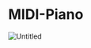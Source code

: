 # MIDI-Piano

![Untitled](https://user-images.githubusercontent.com/53285026/109613529-4b433900-7b57-11eb-90b8-957a24da3737.png)
